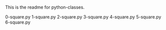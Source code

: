 This is the readme for python-classes.

0-square.py
1-square.py
2-square.py
3-square.py
4-square.py
5-square.py
6-square.py
